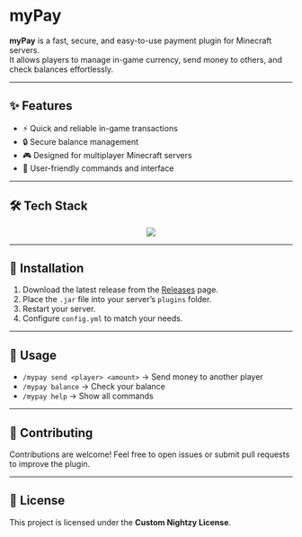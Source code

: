 # myPay

**myPay** is a fast, secure, and easy-to-use payment plugin for Minecraft servers.  
It allows players to manage in-game currency, send money to others, and check balances effortlessly.

---

## ✨ Features
- ⚡ Quick and reliable in-game transactions  
- 🔒 Secure balance management  
- 🎮 Designed for multiplayer Minecraft servers  
- 📱 User-friendly commands and interface

---

## 🛠️ Tech Stack
<p align="center">
  <img src="https://skillicons.dev/icons?i=java,maven,gradle,git" />
</p>

---

## 🚀 Installation
1. Download the latest release from the [Releases](../../releases) page.  
2. Place the `.jar` file into your server’s `plugins` folder.  
3. Restart your server.  
4. Configure `config.yml` to match your needs.  

---

## 📖 Usage
- `/mypay send <player> <amount>` → Send money to another player  
- `/mypay balance` → Check your balance  
- `/mypay help` → Show all commands  

---

## 🤝 Contributing
Contributions are welcome! Feel free to open issues or submit pull requests to improve the plugin.  

---

## 📜 License
This project is licensed under the **Custom Nightzy License**.  
